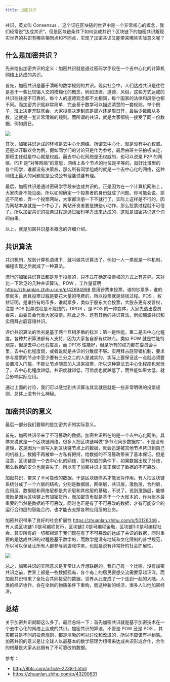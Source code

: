 ```yaml
---
title: 加密共识
---
```


共识，英文叫 Consensus ，这个词在区块链的世界中是一个非常核心的概念，我们经常说”达成共识“，但是区块链条件下如何达成共识？区块链下的加密共识跟现实世界的共识有哪些相同点和不同点，实现了加密共识又能带来哪些实际意义呢？

## 什么是加密共识？

先来给出加密共识的定义：加密共识就是通过密码学手段在一个去中心化的计算机网络上达成的共识。

首先，加密共识是基于清晰的数学规则的共识。现实社会中，人们达成共识是往往是基于一些比较偏人文的模糊化的概念，例如法律，道德，风俗，这些方式达成的共识往往是不可靠的，每个人的道德观念都不太相同，每个国家的法律和风俗也都不同。而加密共识就非常简单，完全基于数学可以描述清楚的一套规则。举个例子，班上决定开联欢会，大家投票决定到底是周六还是周日开，最后少数服从多数，这就是一套非常清晰的规则。而所谓的共识，就是大家都统一接受了同一份数据，例如周日。

![](https://img.haoqicat.com/2018112301.jpg)

其次，加密共识达成的环境是去中心化网络。所谓去中心化，就是没有中心权威。还是以开联欢会为例，假如同学们的讨论只是作为参考，最后由班主任拍板决定，那班主任就是中心就是权威。而去中心化网络是无权威的，也可以说是 P2P 的网络，P2P 是”对等网络“的意思，网络上各个节点的地位是平等的，就好比班里的各个同学，谁都没有决策权，那么所有同学组成的就是一个去中心化的网络，这种网络上最大的问题就是公说公有理婆说婆有理。


最后，加密共识是通过密码学手段来达成共识的。正是因为在一个计算机网络上，大家肉身不能见面，所以如何确定一个投票者的身份就成了问题。你可能会说，那还不简单，弄一个投票网站，大家都注册一下不就行了。实际上这样是不行的，因为网站本身就是一个中心了，网站开发者要是搞些小动作，那么投票过程就不可信了。所以加密共识的投票过程是通过密码学方法来达成的，这就是加密共识这个词的由来。

以上，就是加密共识基本概念的详细介绍。

## 共识算法

共识机制，放到计算机语境下，就叫做共识算法了。例如一人一票就是一种机制，编程实现之后就成了一种算法。

流行的加密共识算法都是基于投票的，只不过在确定投票权的方式上有差异。来对比一下常见的几种共识算法。POW ，工作量证明 https://zhuanlan.zhihu.com/p/42694998  是用钞票来投票，谁的钞票多，谁的票就多，而且投票过程是要花大量的电费的，所以投票就是烧钱过程。POS ，权益证明，是谁持有的币多，谁就票多，类似于股东大会投票，大股东更有发言权，注意 POS 投票过程是不烧钱的。DPOS ，是 POS 的一种变体，大家先选出委员会来，由委员会代表大家投票。除此之外，还有其他的共识算法，例如瑞波共识和实用拜占庭容错共识。

评价共识算法的优劣是基于两个互相矛盾的标准：第一是性能，第二是去中心化程度。各种共识算法都有人支持，因为大家各自都有优缺点。类似 POW 就是性能特别差，但是去中心化程度高，而 DPOS 性能好，但是所有的权力都在委员会手里，去中心化程度弱，或者说就是共识的分散度不够。实用拜占庭容错机制，要求参与投票的节点中至少要有三分之二的人是诚实的，实际上要保证这一点就必须要设置准入门槛，不能让节点随意加入进来投票，所以这种算法去中心化程度也就低了。去中心化程度越低，共识度就越低，可信度也就越低了，而性能如果太低，就会影响实际应用。

通过上面的讨论，我们可以感觉到共识算法其实就是就是一些非常明确的投票规则，总体上没有什么神秘。

## 加密共识的意义

最后一部分我们要聊的是加密共识的实际意义。

首先，加密共识带来了不可篡改的数据。加密共识所在的是一个去中心化网络，具体来说就是一个区块链网络。很多人把区块链叫做”多节点同步数据库“，不是没有道理，这是因为一旦写入到区块链节点上的数据，就会迅速被其他节点拷贝到自己的机器上。数据不再被单一方私有把持，给数据的不可篡改带来了基本保证。但是注意，区块链是一个去中心化的网络，没有权威的条件下，如果数据出现了分歧，那么数据的安全也就丧失了。所以有了加密共识才真正保证了数据的不可篡改。

加密共识，带来了不可篡改的数据，于是区块链体系才能发挥作用。有人把区块链系统分成了一个六层的结构，分别是数据层，网络层，共识层，激励层，合约层，应用层。数据层和网络层都是共识层和其他层的基础，不说了。说到激励层，能够激励是因为区块链上有加密货币，而加密货币就是基于一个大账本的，作为账本最重要的当然是数据的不可篡改。同时也正是有了不可篡改的数据，才有可能安全的运行合约层的智能合约，也才能去支撑各种应用层的业务。

加密共识带来了良好的社会扩展性 https://zhuanlan.zhihu.com/p/50126046 。有人说区块链1.0是可编程货币，区块链2.0是可编程金融，区块链3.0是可编程社会。其实所有的一切都根源于我们现在有了不可篡改的达成了共识的数据，同时重要的是达成共识的过程是基于数学的，而数学是没有地域和文化限制的普世规范，所以可以保证让所有人都参与到游戏中来，也就是说有非常好的社会扩展性。

![](https://img.haoqicat.com/2018112302.jpg)

总之，加密共识的实际意义是非常让人浮想联翩的。我自己有一个比喻，没有加密共识之前，世界上都是一些数据孤岛，各个岛上的居民要想交流需要穿越汪洋，而加密共识带来了全社会共同接受的数据，世界从此变成了一个连到一起的大陆。人类的经济协作，会在全新的物质条件下重构，而这种新的经济，很多人叫他加密经济。

## 总结

关于加密共识就聊这么多了。最后总结一下：首先加密共识就是基于加密技术在一个去中心化的网络上达成的共识。加密共识的算法，不管是 POW 还是 POS ，其实都只是不同的投票规则，都是清晰的可以讨论和改进的，所以不应该有神秘感。加密共识的意义是让全球人以最基本的数学原理为纽带来达成共识形成合作，合作的根基是大家从此拥有了不可篡改的数据。

参考：

- http://8btc.com/article-2238-1.html
- https://zhuanlan.zhihu.com/p/43290631

